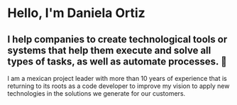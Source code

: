 # Hello, I'm Daniela Ortiz
## I help companies to create technological tools or systems that help them execute and solve all types of tasks, as well as automate processes. 👋

I am a mexican project leader with more than 10 years of experience that is returning to its roots as a code developer to improve my vision to apply new technologies in the solutions we generate for our customers.

<!--
**ortizndaniela/ortizndaniela** is a ✨ _special_ ✨ repository because its `README.md` (this file) appears on your GitHub profile.

Here are some ideas to get you started:

- 🔭 I’m currently working on ...
- 🌱 I’m currently learning ...
- 👯 I’m looking to collaborate on ...
- 🤔 I’m looking for help with ...
- 💬 Ask me about ...
- 📫 How to reach me: ...
- 😄 Pronouns: ...
- ⚡ Fun fact: ...
-->
